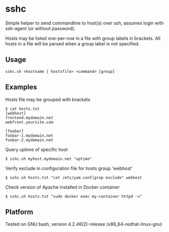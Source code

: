 # sshc
Simple helper to send commandline to host(s) over ssh, assumes login with ssh-agent (or without password).

Hosts may be listed one-per-row in a file with group labels in brackets. All hosts in a file will be parsed when a group label is not specified.

## Usage
```
sshc.sh <hostname | hostsfile> <command> [group]
```

## Examples
Hosts file may be grouped with brackets

```
$ cat hosts.txt
[webhost]
frontend.mydomain.net
webfront.yoursite.com

[foobar]
foobar-1.mydomain.net
foobar-2.mydomain.net
```

Query uptime of specific host

```
$ sshc.sh myhost.mydomain.net "uptime"
```

Verify exclude in configuration file for hosts group 'webhost'

```
$ sshc.sh hosts.txt "cat /etc/yum.conf|grep exclude" webhost
```

Check version of Apache installed in Docker container

```
$ sshc.sh hosts.txt "sudo docker exec my-container httpd -v"

```

## Platform
Tested on GNU bash, version 4.2.46(2)-release (x86_64-redhat-linux-gnu)
